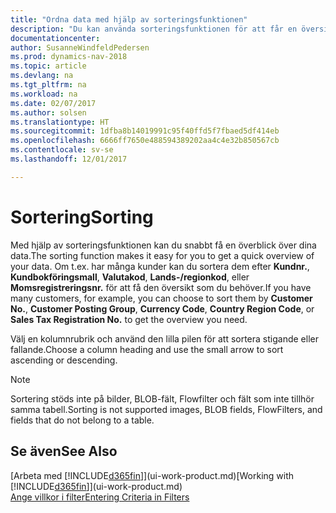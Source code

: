 ```yaml
---
title: "Ordna data med hjälp av sorteringsfunktionen"
description: "Du kan använda sorteringsfunktionen för att får en översikt över dina data. Du kan till exempel sortera kunderna efter valutakod för att få ett urval utvalda kunder."
documentationcenter: 
author: SusanneWindfeldPedersen
ms.prod: dynamics-nav-2018
ms.topic: article
ms.devlang: na
ms.tgt_pltfrm: na
ms.workload: na
ms.date: 02/07/2017
ms.author: solsen
ms.translationtype: HT
ms.sourcegitcommit: 1dfba8b14019991c95f40ffd5f7fbaed5df414eb
ms.openlocfilehash: 6666ff7650e488594389202aa4c4e32b850567cb
ms.contentlocale: sv-se
ms.lasthandoff: 12/01/2017

---
```

# <a name="sorting"></a><span data-ttu-id="cd46c-104">Sortering</span><span class="sxs-lookup"><span data-stu-id="cd46c-104">Sorting</span></span>
<span data-ttu-id="cd46c-105">Med hjälp av sorteringsfunktionen kan du snabbt få en överblick över dina data.</span><span class="sxs-lookup"><span data-stu-id="cd46c-105">The sorting function makes it easy for you to get a quick overview of your data.</span></span> <span data-ttu-id="cd46c-106">Om t.ex. har många kunder kan du sortera dem efter **Kundnr.**, **Kundbokföringsmall**, **Valutakod**, **Lands-/regionkod**, eller **Momsregistreringsnr.** för att få den översikt som du behöver.</span><span class="sxs-lookup"><span data-stu-id="cd46c-106">If you have many customers, for example, you can choose to sort them by **Customer No.**, **Customer Posting Group**, **Currency Code**, **Country Region Code**, or **Sales Tax Registration No.** to get the overview you need.</span></span>

<span data-ttu-id="cd46c-107">Välj en kolumnrubrik och använd den lilla pilen för att sortera stigande eller fallande.</span><span class="sxs-lookup"><span data-stu-id="cd46c-107">Choose a column heading and use the small arrow to sort ascending or descending.</span></span>  

> [!NOTE]  
>   <span data-ttu-id="cd46c-108">Sortering stöds inte på bilder, BLOB-fält, Flowfilter och fält som inte tillhör samma tabell.</span><span class="sxs-lookup"><span data-stu-id="cd46c-108">Sorting is not supported images, BLOB fields, FlowFilters, and fields that do not belong to a table.</span></span>

## <a name="see-also"></a><span data-ttu-id="cd46c-109">Se även</span><span class="sxs-lookup"><span data-stu-id="cd46c-109">See Also</span></span>
<span data-ttu-id="cd46c-110">[Arbeta med [!INCLUDE[d365fin](includes/d365fin_md.md)]](ui-work-product.md)</span><span class="sxs-lookup"><span data-stu-id="cd46c-110">[Working with [!INCLUDE[d365fin](includes/d365fin_md.md)]](ui-work-product.md)</span></span>  
[<span data-ttu-id="cd46c-111">Ange villkor i filter</span><span class="sxs-lookup"><span data-stu-id="cd46c-111">Entering Criteria in Filters</span></span>](ui-enter-criteria-filters.md)

